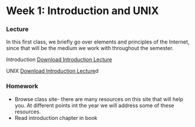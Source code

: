 # Week 1: Introduction and UNIX

### Lecture

In this first class, we briefly go over elements and principles of the Internet, since that will be the medium we work with throughout the semester.

Introduction
[Download Introduction Lecture](1a.pdf)

UNIX
[Download Introduction Lecture](1a.pdf)d

### Homework
- Browse class site- there are many resources on this site that will help you. At different points int the year we will address some of these resources.
- Read introduction chapter in book

